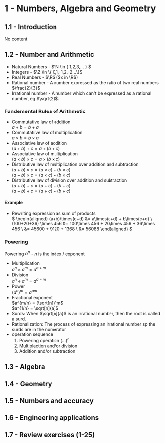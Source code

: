 1 - Numbers, Algebra and Geometry
=====================

1.1 - Introduction
----------
No content

1.2 - Number and Arithmetic
----------
- Natural Numbers - $\N \in \{ 1,2,3,... \} $
- Integers - $\Z \in \{ 0,1,-1,2,-2...\}$
- Real Numbers - $\R$ ($x in \R$)
- Rational number -  A number exoressed as the ratio of two real numbers $\frac{2}{3}$
- Irrational number - A number which can't be expressed as a rational number, eg $\sqrt{2}$.

### Fundemental Rules of Arithmetic
- Commutative law of addition  
    $a+b = b+a$
- Commutatiive law of multiplication  
    $a\times b = b\times a$
- Associative law of addition    
    $(a+b)+c = a + (b+c)$
- Associative law of multiplication  
    $(a\times b)\times c = a \times (b\times c)$
- Distributive law of multiplication over addition and subtraction      
    $(a+b)\times c = (a\times c) + (b\times c)$  
    $(a-b)\times c = (a\times c) - (b\times c)$
- Distributive law of division over addition and subtraction   
    $(a+b)\div c = (a\div c) + (b\div c)$  
    $(a-b)\div c = (a\div c) - (b\div c)$


#### Example
- Rewriting expression as sum of products  
$
\begin{aligned}
(a+b)\times(c+d) &= a\times(c+d) + b\times(c+d) \\
(100+20+36) \times 456 &= 100\times 456 + 20\times 456 + 36\times 456 \\
 &= 45600 + 9120 + 1368 \\
 &= 56088 
 \end{aligned}
$  


### Powering
Powering $a^n$ - $n$ is the index / exponent  

- Multiplication  
    $a^n\times a^m = a^{a+m}$  
- Division  
    $a^n\div a^m = a^{a-m}$
- Power  
    $(a^n)^m = a^{am}$
- Fractional exponent  
    $a^{m/n} = (\sqrt[n])^m$  
    $a^{1/n} = \sqrt[n]{a}$
- Surds: When $\sqrt[n]{a}$ is an irrational number, then the root is called a surd.
- Rationalization: The process of expressing an irrational number sp the surds are in the numerator
- operation sequence
    1. Powering operation $(...)^r$
    1. Multiplaction and/or division
    1. Addition and/or subtraction


1.3 - Algebra
----------

1.4 - Geometry
----------

1.5 - Numbers and accuracy
----------

1.6 - Engineering applications
----------

1.7 - Review exercises (1-25)
----------